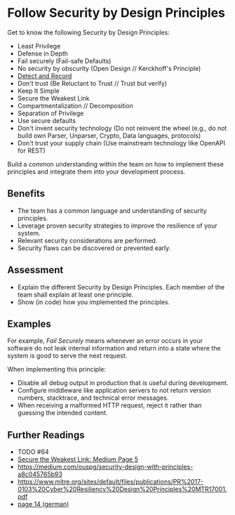# Follow Security by Design Principles

Get to know the following Security by Design Principles: 
- Least Privilege 
- Defense in Depth
- Fail securely (Fail-safe Defaults)
- No security by obscurity (Open Design // Kerckhoff's Principle)
- [Detect and Record](logging-of-security-events.md)
- Don't trust (Be Reluctant to Trust //  Trust but verify)
- Keep It Simple
- Secure the Weakest Link
- Compartmentalization // Decomposition
- Separation of Privilege
- Use secure defaults
- Don't invent security technology (Do not reinvent the wheel (e.g., do not build own Parser, Unparser, Crypto, Data languages, protocols)
- Don't trust your supply chain (Use mainstream technology like OpenAPI for REST)

Build a common understanding within the team on how to implement these principles and integrate them into your development process. 


## Benefits

- The team has a common language and understanding of security principles.
- Leverage proven security strategies to improve the resilience of your system.
- Relevant security considerations are performed.
- Security flaws can be discovered or prevented early.

## Assessment

- Explain the different Security by Design Principles. Each member of the team shall explain at least one principle. 
- Show (in code) how you implemented the principles.

## Examples

For example, *Fail Securely* means whenever an error occurs in your software do not leak internal information and return into a state where the system is good to serve the next request.

When implementing this principle:

- Disable all debug output in production that is useful during development.
- Configure middleware like application servers to not return version numbers, stacktrace, and technical error messages.
- When receiving a malformed HTTP request, reject it rather than guessing the intended content.

## Further Readings

- TODO #64
- [Secure the Weakest Link: Medium Page 5]()
- https://medium.com/ouspg/security-design-with-principles-a8c045765b93
- https://www.mitre.org/sites/default/files/publications/PR%2017-0103%20Cyber%20Resiliency%20Design%20Principles%20MTR17001.pdf
- [page 14 (german)](https://se-rwth.de/phdtheses/Diss-Hermerschmidt-Agile-Modellgetriebene-Entwicklung-von-Software-Security-and-Privacy.pdf)
